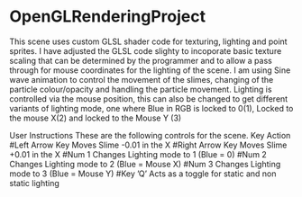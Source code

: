 # OpenGLRenderingProject

This scene uses custom GLSL shader code for texturing, lighting and point sprites. I have adjusted the GLSL code slighty to incoporate basic texture scaling that can be determined by the programmer and to allow a pass through for mouse coordinates for the lighting of the scene. I am using Sine wave animation to control the movement of the slimes, changing of the particle colour/opacity and handling the particle movement. Lighting is controlled via the mouse position, this can also be changed to get different variants of lighting mode, one where Blue in RGB is locked to 0(1), Locked to the mouse X(2) and locked to the Mouse Y (3) 

User Instructions
These are the following controls for the scene.
Key Action
#Left Arrow Key Moves Slime -0.01 in the X
#Right Arrow Key Moves Slime +0.01 in the X
#Num 1 Changes Lighting mode to 1 (Blue = 0)
#Num 2 Changes Lighting mode to 2 (Blue = Mouse X)
#Num 3 Changes Lighting mode to 3 (Blue = Mouse Y)
#Key ’Q’ Acts as a toggle for static and non static lighting
